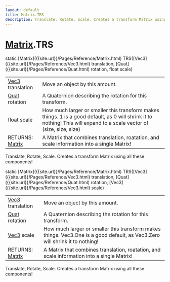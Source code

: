 ```yaml
---
layout: default
title: Matrix.TRS
description: Translate, Rotate, Scale. Creates a transform Matrix using all these components!
---
```

# [Matrix]({{site.url}}/Pages/Reference/Matrix.html).TRS

<div class='signature' markdown='1'>
static [Matrix]({{site.url}}/Pages/Reference/Matrix.html) TRS([Vec3]({{site.url}}/Pages/Reference/Vec3.html) translation, [Quat]({{site.url}}/Pages/Reference/Quat.html) rotation, float scale)
</div>

|  |  |
|--|--|
|[Vec3]({{site.url}}/Pages/Reference/Vec3.html) translation|Move an object by this amount.|
|[Quat]({{site.url}}/Pages/Reference/Quat.html) rotation|A Quaternion describing the rotation for this transform.|
|float scale|How much larger or smaller this transform makes things. 1 is a good             default, as 0 will shrink it to nothing! This will expand to a scale vector of (size, size, size)|
|RETURNS: [Matrix]({{site.url}}/Pages/Reference/Matrix.html)|A Matrix that combines translation, roatation, and scale information into a single Matrix!|

Translate, Rotate, Scale. Creates a transform Matrix using all these components!
<div class='signature' markdown='1'>
static [Matrix]({{site.url}}/Pages/Reference/Matrix.html) TRS([Vec3]({{site.url}}/Pages/Reference/Vec3.html) translation, [Quat]({{site.url}}/Pages/Reference/Quat.html) rotation, [Vec3]({{site.url}}/Pages/Reference/Vec3.html) scale)
</div>

|  |  |
|--|--|
|[Vec3]({{site.url}}/Pages/Reference/Vec3.html) translation|Move an object by this amount.|
|[Quat]({{site.url}}/Pages/Reference/Quat.html) rotation|A Quaternion describing the rotation for this transform.|
|[Vec3]({{site.url}}/Pages/Reference/Vec3.html) scale|How much larger or smaller this transform makes things. Vec3.One is a good             default, as Vec3.Zero will shrink it to nothing!|
|RETURNS: [Matrix]({{site.url}}/Pages/Reference/Matrix.html)|A Matrix that combines translation, roatation, and scale information into a single Matrix!|

Translate, Rotate, Scale. Creates a transform Matrix using all these components!



